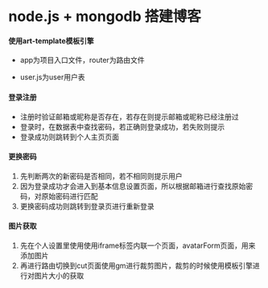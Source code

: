 # node.js + mongodb 搭建博客

#### 使用art-template模板引擎

- app为项目入口文件，router为路由文件

- user.js为user用户表

#### 登录注册
- 注册时验证邮箱或昵称是否存在，若存在则提示邮箱或昵称已经注册过
- 登录时，在数据表中查找密码，若正确则登录成功，若失败则提示
- 登录成功则跳转到个人主页页面

#### 更换密码

1. 先判断两次的新密码是否相同，若不相同则提示用户
2. 因为登录成功才会进入到基本信息设置页面，所以根据邮箱进行查找原始密码，对原始密码进行匹配
3. 更换密码成功则跳转到登录页进行重新登录

#### 图片获取
1. 先在个人设置里使用使用iframe标签内联一个页面，avatarForm页面，用来添加图片
2. 再进行路由切换到cut页面使用gm进行裁剪图片，裁剪的时候使用模板引擎进行对图片大小的获取

